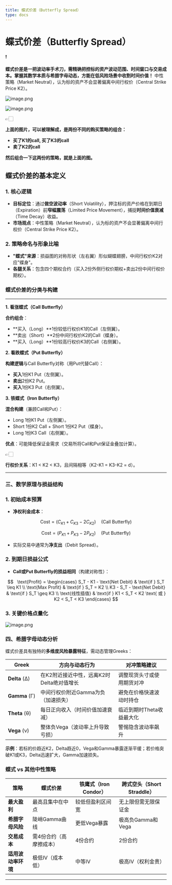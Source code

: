 ```yaml
---
title: 蝶式价差（Butterfly Spread）
type: docs
---
```

# 蝶式价差（Butterfly Spread）

<aside>
❗

**蝶式价差是一把波动率手术刀，需精确把控标的资产波动范围、时间窗口与交易成本。掌握其数学本质与希腊字母动态，方能在低风险场景中收割时间价值！**
中性策略（Market Neutral），认为标的资产不会显著偏离中间行权价（Central Strike Price K2）。

</aside>

![image.png](%E8%9D%B6%E5%BC%8F%E4%BB%B7%E5%B7%AE%EF%BC%88Butterfly%20Spread%EF%BC%89%201f2d848d2086805787c4ea3de4cb86f1/image.png)

![image.png](%E8%9D%B6%E5%BC%8F%E4%BB%B7%E5%B7%AE%EF%BC%88Butterfly%20Spread%EF%BC%89%201f2d848d2086805787c4ea3de4cb86f1/image%201.png)

<aside>
👉🏻

**上面的图片，可以被理解成，是两份不同的购买策略的组合：**

- **买了K1的call, 买了K3的call**
- **卖了K2的call**

**然后组合一下这两份的策略，就是上面的图。**

</aside>

## **蝶式价差的基本定义**

### **1. 核心逻辑**

- **目标定位**：通过**做空波动率**（Short Volatility），押注标的资产价格在到期日（Expiration）前**窄幅震荡**（Limited Price Movement），捕捉**时间价值衰减**（Time Decay）收益。
- **市场观点**：中性策略（Market Neutral），认为标的资产不会显著偏离中间行权价（Central Strike Price K2）。

### **2. 策略命名与形象比喻**

- **"蝶式"来源**：损益图的对称形状（左右翼）形似蝴蝶翅膀，中间行权价K2对应"蝶身"。
- **各腿关系**：包含四个期权合约（买入2份外侧行权价期权+卖出2份中间行权价期权）。

### **蝶式价差的分类与构建**

---

**1. 看涨蝶式（Call Butterfly）**

**合约组合**：

- **买入（Long）**1份较低行权价K1的Call（左侧翼）。
- **卖出（Short）**2份中间行权价K2的Call（蝶身）。
- **买入（Long）**1份较高行权价K3的Call（右侧翼）。

**2. 看跌蝶式（Put Butterfly）**

**构建逻辑**与Call Butterfly对称（用Put代替Call）：

- **买入**1份K1 Put（左侧翼）。
- **卖出**2份K2 Put。
- **买入**1份K3 Put（右侧翼）。

**3. 铁蝶式（Iron Butterfly）**

**混合构建**（兼顾Call和Put）：

- Long 1份K1 Put（左侧翼）。
- Short 1份K2 Call + Short 1份K2 Put（蝶身）。
- Long 1份K3 Call（右侧翼）。

**优点**：可能降低保证金需求（交易所将Call和Put保证金叠加计算）。

<aside>
👉🏻

**行权价关系**：K1 < K2 < K3，且间隔相等（K2-K1 = K3-K2 = d）。

</aside>

---

### **三、数学原理与损益结构**

### 1. **初始成本预算**

- **净权利金成本**：

$$
\text{Cost} = (C_{K1} + C_{K3} - 2C_{K2}) \quad (\text{Call Butterfly})
$$

$$
  \text{Cost} = (P_{K1} + P_{K3} - 2P_{K2}) \quad (\text{Put Butterfly})
$$

- 实际交易中通常为**净支出**（Debit Spread）。

### 2. **到期日损益公式**

- **Call或Put Butterfly的损益相同**（构建对称性）：

$$
  \text{Profit} = 
  \begin{cases} 
    S_T - K1 - \text{Net Debit} & \text{if } S_T \leq K1 \\
    \text{Max Profit} & \text{if } S_T = K2 \\
    K3 - S_T - \text{Net Debit} & \text{if } S_T \geq K3 \\
    \text{线性插值} & \text{if } K1 < S_T < K2 \text{ 或 } K2 < S_T < K3
  \end{cases}
$$

### 3. **关键价格点量化**

![image.png](%E8%9D%B6%E5%BC%8F%E4%BB%B7%E5%B7%AE%EF%BC%88Butterfly%20Spread%EF%BC%89%201f2d848d2086805787c4ea3de4cb86f1/image%202.png)

### **四、希腊字母动态分析**

蝶式价差具有独特的**多维度风险暴露特征**，需动态管理Greeks：

| **Greek** | **方向与动态行为** | **对冲策略建议** |
| --- | --- | --- |
| **Delta** (Δ) | 在K2附近接近中性，远离K2时Delta绝对值增长 | 调整现货头寸或使用期货对冲 |
| **Gamma** (Γ) | 中间行权价附近Gamma为负（加速损失） | 避免在价格快速波动时持仓 |
| **Theta** (θ) | 每日正向收入（时间价值加速衰减） | 临近到期时Theta收益最大化 |
| **Vega** (ν) | 整体负Vega（波动率上升导致亏损） | 警惕隐含波动率飙升 |

**示例**：若标的价趋近K2，Delta趋近0，Vega和Gamma暴露逐渐平缓；若价格突破K1或K3，Delta迅速扩大，Gamma加速损失。

### **蝶式 vs 其他中性策略**

| **策略** | **蝶式价差** | **铁鹰式（Iron Condor）** | **跨式空头（Short Straddle）** |
| --- | --- | --- | --- |
| **最大盈利** | 最高且集中在中点 | 较低但盈利区间宽 | 无上限但需无限保证金 |
| **希腊字母风险** | 陡峭Gamma曲线 | 更低Vega暴露 | 极高负Gamma和Vega |
| **交易成本** | 需4份合约（高摩擦成本） | 4份合约 | 2份合约 |
| **适用波动率环境** | 极低IV（成本低） | 中等IV | 极高IV（权利金贵） |

---